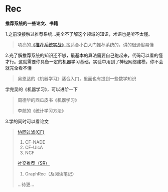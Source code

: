 # Rec

**推荐系统的一些论文、书籍**

1.之前没接触过推荐系统...完全不了解这个领域的知识，术语也是听不太懂。

> 项亮的[《推荐系统实战》](https://github.com/xiaolingcom/Rec/blob/master/book/%E6%8E%A8%E8%8D%90%E7%B3%BB%E7%BB%9F%E5%AE%9E%E8%B7%B5.pdf)蛮适合小白入门推荐系统的，讲的很通俗易懂




2.光了解推荐系统的知识还不够，最基本的算法需要自己跑起来，代码可以看的懂才行。这就需要你具备一定的机器学习基础，实验中用到了神经网络建模，你不会就完全看不懂

> 吴恩达的《机器学习》适合入门，里面也有提到一些数学知识



学完吴的《机器学习》，可以进阶一下

> 周德华的西瓜皮书《机器学习》
>
> 李航的《统计学习方法》



3.学的同时可以看论文

> [协同过滤(CF)](./paper/CollaborativeFilteringRec)
>
> 1. CF-NADE
> 2. CF-UIcA
> 3. NCF
>
> [社交推荐（SR）](./paper/SocialRec)
>
> 1. GraphRec（及阅读笔记）
>
> ...待更...
>            
>

  
